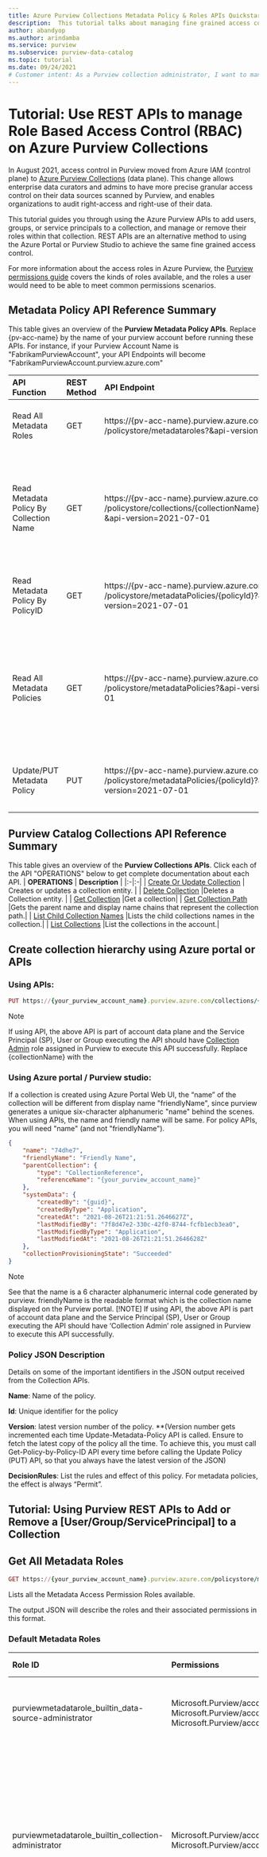 ```yaml
---
title: Azure Purview Collections Metadata Policy & Roles APIs Quickstart Tutorial – Manage Fine Grained Access Control over Purview Collections
description:  This tutorial talks about managing fine grained access control over these collections to users, groups, or service principals within your enterprise via Azure Purview APIs.
author: abandyop
ms.author: arindamba
ms.service: purview
ms.subservice: purview-data-catalog
ms.topic: tutorial
ms.date: 09/24/2021
# Customer intent: As a Purview collection administrator, I want to manage Collections and control access to each Collection in the Purview account by adding or removing users, groups, or service principals via REST API Interface.
---
```


# Tutorial: Use REST APIs to manage Role Based Access Control (RBAC) on Azure Purview Collections 

In August 2021, access control in Purview moved from Azure IAM (control plane) to [Azure Purview Collections](https://docs.microsoft.com/azure/purview/how-to-create-and-manage-collections) (data plane). This change allows enterprise data curators and admins to have more precise granular access control on their data sources scanned by Purview, and enables organizations to audit right-access and right-use of their data.

This tutorial guides you through using the Azure Purview APIs to add users, groups, or service principals to a collection, and manage or remove their roles within that collection. REST APIs are an alternative method to using the Azure Portal or Purview Studio to achieve the same fine grained access control.

For more information about the access roles in Azure Purview, the [Purview permissions guide](catalog-permissions.md#roles) covers the kinds of roles available, and the roles a user would need to be able to meet common permissions scenarios.


## Metadata Policy API Reference Summary
This table gives an overview of the **Purview Metadata Policy APIs**. 
Replace {pv-acc-name} by the name of your purview account before running these APIs. For instance, if your Purview Account Name is "FabrikamPurviewAccount", your API Endpoints will become "FabrikamPurviewAccount.purview.azure.com"

|**API Function**|**REST Method**|**API Endpoint**|**Description**|
|:-|:-|:-|:-|
|Read All Metadata Roles|GET|https://{pv-acc-name}.purview.azure.com /policystore/metadataroles?&api-version=2021-07-01| Reads all metadata roles from your purview account|
|Read Metadata Policy By Collection Name|GET|https://{pv-acc-name}.purview.azure.com /policystore/collections/{collectionName}/metadataPolicy?&api-version=2021-07-01| Reads MetadataPolicy by a given collection name (the 6-character random name generated by Purview while creating the policy)|
|Read Metadata Policy By PolicyID|GET|https://{pv-acc-name}.purview.azure.com /policystore/metadataPolicies/{policyId}?&api-version=2021-07-01| Reads MetadataPolicy by a given PolicyID. Policy ID is in GUID format.|
|Read All Metadata Policies|GET|https://{pv-acc-name}.purview.azure.com /policystore/metadataPolicies?&api-version=2021-07-01| Reads all metadata policies from your purview account. You can pick a certain policy to work with from the JSON output list emitted by this API.|
|Update/PUT Metadata Policy|PUT|https://{pv-acc-name}.purview.azure.com /policystore/metadataPolicies/{policyId}?&api-version=2021-07-01| Updates MetadataPolicy by a given PolicyID. Policy ID is in GUID format.|

## Purview Catalog Collections API Reference Summary
This table gives an overview of the **Purview Collections APIs**. Click each of the API "OPERATIONS" below to get complete documentation about each API.
| **OPERATIONS** | **Description** |
|:-|:-|
| [Create Or Update Collection](https://docs.microsoft.com/rest/api/purview/accountdataplane/collections/create-or-update-collection) | Creates or updates a collection entity. |
| [Delete Collection](https://docs.microsoft.com/rest/api/purview/accountdataplane/collections/delete-collection) |Deletes a Collection entity. |
| [Get Collection](https://docs.microsoft.com/rest/api/purview/accountdataplane/collections/get-collection) |Get a collection|
| [Get Collection Path](https://docs.microsoft.com/rest/api/purview/accountdataplane/collections/get-collection-path) |Gets the parent name and display name chains that represent the collection path.|
| [List Child Collection Names](https://docs.microsoft.com/rest/api/purview/accountdataplane/collections/list-child-collection-names) |Lists the child collections names in the collection.|
| [List Collections](https://docs.microsoft.com/rest/api/purview/accountdataplane/collections/list-collections) |List the collections in the account.|

## Create collection hierarchy using Azure portal or APIs
### Using APIs:
```ruby
PUT https://{your_purview_account_name}.purview.azure.com/collections/{collectionName}?api-version=2019-11-01-preview
```
> [!NOTE]
> If using API, the above API is part of account data plane and the Service Principal (SP), User or Group executing the API should have [Collection Admin](how-to-create-and-manage-collections.md#check-permissions) role assigned in Purview to execute this API successfully.
> Replace {collectionName} with the 

### Using Azure portal / Purview studio:

If a collection is created using Azure Portal Web UI, the “name” of the collection will be different from display name "friendlyName", since purview generates a unique six-character alphanumeric "name" behind the scenes.  When using APIs, the name and friendly name will be same. For policy APIs, you will need "name" (and not "friendlyName").

```json
{
    "name": "74dhe7", 
    "friendlyName": "Friendly Name",
    "parentCollection": {
        "type": "CollectionReference",
        "referenceName": "{your_purview_account_name}"
    },
    "systemData": {
        "createdBy": "{guid}",
        "createdByType": "Application",
        "createdAt": "2021-08-26T21:21:51.2646627Z",
        "lastModifiedBy": "7f8d47e2-330c-42f0-8744-fcfb1ecb3ea0",
        "lastModifiedByType": "Application",
        "lastModifiedAt": "2021-08-26T21:21:51.2646628Z"
    },
    "collectionProvisioningState": "Succeeded"
}
```
> [!NOTE]
> See that the name is a 6 character alphanumeric internal code generated by purview. friendlyName is the readable format which is the collection name displayed on the Purview portal.
> [!NOTE]
> If using API, the above API is part of account data plane and the Service Principal (SP), User or Group executing the API should have ‘Collection Admin’ role assigned in Purview to execute this API successfully.

### Policy JSON Description
Details on some of the important identifiers in the JSON output received from the Collection APIs.

**Name**: Name of the policy. 

**Id**: Unique identifier for the policy

**Version**: latest version number of the policy. \*\*(Version number gets incremented each time Update-Metadata-Policy API is called. Ensure to fetch the latest copy of the policy all the time. To achieve this, you must call Get-Policy-by-Policy-ID API every time before calling the Update Policy (PUT) API, so that you always have the latest version of the JSON)

**DecisionRules**:  List the rules and effect of this policy. For metadata policies, the effect is always “Permit”.

## Tutorial: Using Purview REST APIs to Add or Remove a [User/Group/ServicePrincipal] to a Collection

## Get All Metadata Roles
```ruby
GET https://{your_purview_account_name}.purview.azure.com/policystore/metadataroles?api-version=2021-07-01
```
Lists all the Metadata Access Permission Roles available.

The output JSON will describe the roles and their associated permissions in this format.

### Default Metadata Roles

|**Role ID**|**Permissions**|**Role Description**|
|:-|:-|:-|
|purviewmetadatarole\_builtin\_data-source-administrator|Microsoft.Purview/accounts/scan/read Microsoft.Purview/accounts/scan/write Microsoft.Purview/accounts/collection/read|Grants access to others to read, write collection, register data sources, and trigger scans.|
|purviewmetadatarole\_builtin\_collection-administrator|Microsoft.Purview/accounts/collection/read Microsoft.Purview/accounts/collection/write|Admin level full access to entire collection, including add, remove users and SPNs to the collection, management rights, grant, and revoke access. In some cases, collection admin may be different from the creator of the collection.|
|purviewmetadatarole\_builtin\_purview-reader|Microsoft.Purview/accounts/data/read Microsoft.Purview/accounts/collection/read|Grants only read access to data handling and all metadata including (classifications, sensitivity labels, insights, read assets in a collection) except scan bindings.|
|purviewmetadatarole\_builtin\_data-curator|Microsoft.Purview/accounts/data/read Microsoft.Purview/accounts/data/write Microsoft.Purview/accounts/collection/read|Grants full access to data handling and all metadata including (classifications, sensitivity labels, insights, read assets in a collection) except scan bindings.|
|purviewmetadatarole\_builtin\_data-share-contributor|Microsoft.Purview/accounts/share/read Microsoft.Purview/accounts/share/write|Grants access to data shares as a contributor|

```json
{
  "values": [
    {
      "id": "purviewmetadatarole_builtin_data-curator",
      "name": "data-curator",
      "type": "Microsoft.Purview/role",
      "properties": {
        "provisioningState": "Provisioned",
        "roleType": "BuiltIn",
        "friendlyName": "Data Curator",
        "cnfCondition": [
          [
            {
              "attributeName": "request.azure.dataAction",
              "attributeValueIncludedIn": [
                "Microsoft.Purview/accounts/data/read",
                "Microsoft.Purview/accounts/data/write",
                "Microsoft.Purview/accounts/collection/read"
              ]
            }
          ]
        ],
        "version": 1
      }
    },
    {
      "id": "purviewmetadatarole_builtin_data-source-administrator",
      "name": "data-source-administrator",
      "type": "Microsoft.Purview/role",
      "properties": {
        "provisioningState": "Provisioned",
        "roleType": "BuiltIn",
        "friendlyName": "Data Source Administrator",
        "cnfCondition": [
          [
            {
              "attributeName": "request.azure.dataAction",
              "attributeValueIncludedIn": [
                "Microsoft.Purview/accounts/scan/read",
                "Microsoft.Purview/accounts/scan/write",
                "Microsoft.Purview/accounts/collection/read"
              ]
            }
          ]
        ],
        "version": 1
      }
    },
    {
      "id": "purviewmetadatarole_builtin_collection-administrator",
      "name": "collection-administrator",
      "type": "Microsoft.Purview/role",
      "properties": {
        "provisioningState": "Provisioned",
        "roleType": "BuiltIn",
        "friendlyName": "Collection Administrator",
        "cnfCondition": [
          [
            {
              "attributeName": "request.azure.dataAction",
              "attributeValueIncludedIn": [
                "Microsoft.Purview/accounts/collection/read",
                "Microsoft.Purview/accounts/collection/write"
              ]
            }
          ]
        ],
        "version": 1
      }
    },
    {
      "id": "purviewmetadatarole_builtin_purview-reader",
      "name": "purview-reader",
      "type": "Microsoft.Purview/role",
      "properties": {
        "provisioningState": "Provisioned",
        "roleType": "BuiltIn",
        "friendlyName": "Purview Reader",
        "cnfCondition": [
          [
            {
              "attributeName": "request.azure.dataAction",
              "attributeValueIncludedIn": [
                "Microsoft.Purview/accounts/data/read",
                "Microsoft.Purview/accounts/collection/read"
              ]
            }
          ]
        ],
        "version": 1
      }
    },
    {
      "id": "purviewmetadatarole_builtin_data-share-contributor",
      "name": "data-share-contributor",
      "type": "Microsoft.Purview/role",
      "properties": {
        "provisioningState": "Provisioned",
        "roleType": "BuiltIn",
        "friendlyName": "Data share contributor",
        "cnfCondition": [
          [
            {
              "attributeName": "request.azure.dataAction",
              "attributeValueIncludedIn": [
                "Microsoft.Purview/accounts/share/read",
                "Microsoft.Purview/accounts/share/write"
              ]
            }
          ]
        ],
        "version": 1
      }
    }
  ]
}
```

## Get All Metadata Policies
```ruby
GET https://{your_purview_account_name}.purview.azure.com/policystore/metadataPolicies?api-version=2021-07-01
```
Lists all the Metadata Policies available across the entire collections hierarchy beginning with the Root Collection, and all its child policies in tree format. The hierarchy begins with the Root Collection at the top followed by its child collection. Each child collection encapsulates each of its next level children.
Example:

```json
{
  "values": [
    {
      "name": "policy_FabrikamPurview",
      "id": "9b2f1cb9-584c-4a16-811e-9232884b5cac",
      "version": 30,
      "properties": {
        "description": "",
        "decisionRules": [
          {
            "kind": "decisionrule",
            "effect": "Permit",
            "dnfCondition": [
              [
                {
                  "attributeName": "resource.purview.collection",
                  "attributeValueIncludes": "fabrikampurview"
                },
                {
                  "fromRule": "permission:fabrikampurview",
                  "attributeName": "derived.purview.permission",
                  "attributeValueIncludes": "permission:fabrikampurview"
                }
              ]
            ]
          }
        ],
        "attributeRules": [
          {
            "kind": "attributerule",
            "id": "purviewmetadatarole_builtin_collection-administrator:fabrikampurview",
            "name": "purviewmetadatarole_builtin_collection-administrator:fabrikampurview",
            "dnfCondition": [
              [
                {
                  "attributeName": "principal.microsoft.id",
                  "attributeValueIncludedIn": [
                    "2f656762-e440-4b62-9eb6-a991d17d64b0",
                    "04314867-60a4-4e5a-ae16-8e5856f415d9",
                    "8988fe5c-5736-4179-9435-0a64c273b90b",
                    "6d563253-1d5b-48f2-baaa-5489f22ddce9",
                    "26f98046-5b02-4fa9-b709-e0519c658891",
                    "73fc02dc-becd-468b-a2a3-82238e722dae"
                  ]
                },
                {
                  "fromRule": "purviewmetadatarole_builtin_collection-administrator",
                  "attributeName": "derived.purview.role",
                  "attributeValueIncludes": "purviewmetadatarole_builtin_collection-administrator"
                }
              ],
              [
                {
                  "fromRule": "purviewmetadatarole_builtin_collection-administrator",
                  "attributeName": "derived.purview.role",
                  "attributeValueIncludes": "purviewmetadatarole_builtin_collection-administrator"
                },
                {
                  "attributeName": "principal.microsoft.groups",
                  "attributeValueIncludedIn": [
                    "ffd851fa-86ec-431b-95ea-8b84d5012383",
                    "cf84b126-4384-4952-91f1-7f705b25e569",
                    "5046aba1-5b81-411c-8fec-b84600f3f08b",
                    "b055a5c6-a04e-4d1a-8524-001ad81bfb28",
                    "cc194892-92fa-4ce3-96ae-1f98bef8211c"
                  ]
                }
              ]
            ]
          },
          {
            "kind": "attributerule",
            "id": "purviewmetadatarole_builtin_data-curator:fabrikampurview",
            "name": "purviewmetadatarole_builtin_data-curator:fabrikampurview",
            "dnfCondition": [
              [
                {
                  "attributeName": "principal.microsoft.id",
                  "attributeValueIncludedIn": [
                    "2f656762-e440-4b62-9eb6-a991d17d64b0",
                    "649f56ab-2dd2-40de-a731-3d3f28e7af92",
                    "c29a5809-f9ec-49fd-b762-2d4d64abb93e",
                    "04314867-60a4-4e5a-ae16-8e5856f415d9",
                    "73fc02dc-becd-468b-a2a3-82238e722dae",
                    "517a27d2-39ba-4c91-a032-dd9ecf8ad6f1",
                    "6d563253-1d5b-48f2-baaa-5489f22ddce9"
                  ]
                },
                {
                  "fromRule": "purviewmetadatarole_builtin_data-curator",
                  "attributeName": "derived.purview.role",
                  "attributeValueIncludes": "purviewmetadatarole_builtin_data-curator"
                }
              ],
              [
                {
                  "fromRule": "purviewmetadatarole_builtin_data-curator",
                  "attributeName": "derived.purview.role",
                  "attributeValueIncludes": "purviewmetadatarole_builtin_data-curator"
                },
                {
                  "attributeName": "principal.microsoft.groups",
                  "attributeValueIncludedIn": [
                    "b055a5c6-a04e-4d1a-8524-001ad81bfb28",
                    "cc194892-92fa-4ce3-96ae-1f98bef8211c",
                    "5046aba1-5b81-411c-8fec-b84600f3f08b"
                  ]
                }
              ]
            ]
          },
          {
            "kind": "attributerule",
            "id": "purviewmetadatarole_builtin_data-source-administrator:fabrikampurview",
            "name": "purviewmetadatarole_builtin_data-source-administrator:fabrikampurview",
            "dnfCondition": [
              [
                {
                  "attributeName": "principal.microsoft.id",
                  "attributeValueIncludedIn": [
                    "2f656762-e440-4b62-9eb6-a991d17d64b0",
                    "04314867-60a4-4e5a-ae16-8e5856f415d9",
                    "517a27d2-39ba-4c91-a032-dd9ecf8ad6f1",
                    "6d563253-1d5b-48f2-baaa-5489f22ddce9"
                  ]
                },
                {
                  "fromRule": "purviewmetadatarole_builtin_data-source-administrator",
                  "attributeName": "derived.purview.role",
                  "attributeValueIncludes": "purviewmetadatarole_builtin_data-source-administrator"
                }
              ],
              [
                {
                  "fromRule": "purviewmetadatarole_builtin_data-source-administrator",
                  "attributeName": "derived.purview.role",
                  "attributeValueIncludes": "purviewmetadatarole_builtin_data-source-administrator"
                },
                {
                  "attributeName": "principal.microsoft.groups",
                  "attributeValueIncludedIn": [
                    "b055a5c6-a04e-4d1a-8524-001ad81bfb28",
                    "cc194892-92fa-4ce3-96ae-1f98bef8211c",
                    "d34eb741-be5e-4098-90d7-eca8d4a5153f",
                    "664ec992-9af0-4773-88f2-dc39edc46f6f",
                    "5046aba1-5b81-411c-8fec-b84600f3f08b"
                  ]
                }
              ]
            ]
          },
          {
            "kind": "attributerule",
            "id": "permission:fabrikampurview",
            "name": "permission:fabrikampurview",
            "dnfCondition": [
              [
                {
                  "fromRule": "purviewmetadatarole_builtin_collection-administrator:fabrikampurview",
                  "attributeName": "derived.purview.permission",
                  "attributeValueIncludes": "purviewmetadatarole_builtin_collection-administrator:fabrikampurview"
                }
              ],
              [
                {
                  "fromRule": "purviewmetadatarole_builtin_purview-reader:fabrikampurview",
                  "attributeName": "derived.purview.permission",
                  "attributeValueIncludes": "purviewmetadatarole_builtin_purview-reader:fabrikampurview"
                }
              ],
              [
                {
                  "fromRule": "purviewmetadatarole_builtin_data-curator:fabrikampurview",
                  "attributeName": "derived.purview.permission",
                  "attributeValueIncludes": "purviewmetadatarole_builtin_data-curator:fabrikampurview"
                }
              ],
              [
                {
                  "fromRule": "purviewmetadatarole_builtin_data-source-administrator:fabrikampurview",
                  "attributeName": "derived.purview.permission",
                  "attributeValueIncludes": "purviewmetadatarole_builtin_data-source-administrator:fabrikampurview"
                }
              ]
            ]
          }
        ],
        "collection": {
          "type": "CollectionReference",
          "referenceName": "fabrikampurview"
        }
      }
    },
    {
      "name": "policy_b2zpf1",
      "id": "12b0bb28-2acc-413e-8fe1-179ff9cc54c3",
      "version": 0,
      "properties": {
        "description": "",
        "decisionRules": [
          {
            "kind": "decisionrule",
            "effect": "Permit",
            "dnfCondition": [
              [
                {
                  "attributeName": "resource.purview.collection",
                  "attributeValueIncludes": "b2zpf1"
                },
                {
                  "fromRule": "permission:b2zpf1",
                  "attributeName": "derived.purview.permission",
                  "attributeValueIncludes": "permission:b2zpf1"
                }
              ]
            ]
          }
        ],
        "attributeRules": [
          {
            "kind": "attributerule",
            "id": "purviewmetadatarole_builtin_collection-administrator:b2zpf1",
            "name": "purviewmetadatarole_builtin_collection-administrator:b2zpf1",
            "dnfCondition": [
              [
                {
                  "attributeName": "principal.microsoft.id",
                  "attributeValueIncludedIn": [
                    "2f656762-e440-4b62-9eb6-a991d17d64b0"
                  ]
                },
                {
                  "fromRule": "purviewmetadatarole_builtin_collection-administrator",
                  "attributeName": "derived.purview.role",
                  "attributeValueIncludes": "purviewmetadatarole_builtin_collection-administrator"
                }
              ],
              [
                {
                  "fromRule": "purviewmetadatarole_builtin_collection-administrator:ukx7pq",
                  "attributeName": "derived.purview.permission",
                  "attributeValueIncludes": "purviewmetadatarole_builtin_collection-administrator:ukx7pq"
                }
              ]
            ]
          },
          {
            "kind": "attributerule",
            "id": "permission:b2zpf1",
            "name": "permission:b2zpf1",
            "dnfCondition": [
              [
                {
                  "fromRule": "purviewmetadatarole_builtin_collection-administrator:b2zpf1",
                  "attributeName": "derived.purview.permission",
                  "attributeValueIncludes": "purviewmetadatarole_builtin_collection-administrator:b2zpf1"
                }
              ],
              [
                {
                  "fromRule": "permission:ukx7pq",
                  "attributeName": "derived.purview.permission",
                  "attributeValueIncludes": "permission:ukx7pq"
                }
              ]
            ]
          }
        ],
        "collection": {
          "type": "CollectionReference",
          "referenceName": "b2zpf1"
        },
        "parentCollectionName": "ukx7pq"
      }
    },
    {
      "name": "policy_7wte2n",
      "id": "a72084e4-ccab-4aec-a364-08ab001e4999",
      "version": 0,
      "properties": {
        "description": "",
        "decisionRules": [
          {
            "kind": "decisionrule",
            "effect": "Permit",
            "dnfCondition": [
              [
                {
                  "attributeName": "resource.purview.collection",
                  "attributeValueIncludes": "7wte2n"
                },
                {
                  "fromRule": "permission:7wte2n",
                  "attributeName": "derived.purview.permission",
                  "attributeValueIncludes": "permission:7wte2n"
                }
              ]
            ]
          }
        ],
        "attributeRules": [
          {
            "kind": "attributerule",
            "id": "purviewmetadatarole_builtin_collection-administrator:7wte2n",
            "name": "purviewmetadatarole_builtin_collection-administrator:7wte2n",
            "dnfCondition": [
              [
                {
                  "attributeName": "principal.microsoft.id",
                  "attributeValueIncludedIn": [
                    "2f656762-e440-4b62-9eb6-a991d17d64b0"
                  ]
                },
                {
                  "fromRule": "purviewmetadatarole_builtin_collection-administrator",
                  "attributeName": "derived.purview.role",
                  "attributeValueIncludes": "purviewmetadatarole_builtin_collection-administrator"
                }
              ],
              [
                {
                  "fromRule": "purviewmetadatarole_builtin_collection-administrator:ukx7pq",
                  "attributeName": "derived.purview.permission",
                  "attributeValueIncludes": "purviewmetadatarole_builtin_collection-administrator:ukx7pq"
                }
              ]
            ]
          },
          {
            "kind": "attributerule",
            "id": "permission:7wte2n",
            "name": "permission:7wte2n",
            "dnfCondition": [
              [
                {
                  "fromRule": "purviewmetadatarole_builtin_collection-administrator:7wte2n",
                  "attributeName": "derived.purview.permission",
                  "attributeValueIncludes": "purviewmetadatarole_builtin_collection-administrator:7wte2n"
                }
              ],
              [
                {
                  "fromRule": "permission:ukx7pq",
                  "attributeName": "derived.purview.permission",
                  "attributeValueIncludes": "permission:ukx7pq"
                }
              ]
            ]
          }
        ],
        "collection": {
          "type": "CollectionReference",
          "referenceName": "7wte2n"
        },
        "parentCollectionName": "ukx7pq"
      }
    }
  ]
}
```

## Get Selected Metadata Policy 
There are two APIs to fetch a particular collection's Metadata Policy's JSON structure - either by supplying {collectionName} or {PolicyID}.
Both APIs (described in the following two sections) serve the same purpose and the JSON outputs of both are exactly the same.

### Get MetadataPolicy of the collection by collectionName
```ruby
GET https://{your_purview_account_name}.purview.azure.com/policystore/collections/{collectionName}/metadataPolicy?api-version=2021-07-01
```
1. The Purview account name is {your_purview_account_name}. Replace it with your Purview Account name.
1. In the JSON output of the previous API "Get All Metadata Policies", look for the section: { "type": "CollectionReference", "referenceName": "7xkdg2"}
1. Replace "{collectionName}" in the API URL with the value of "referenceName": "{6-char-collection-name}". So if your 6-character-collection-name is "7xkdg2" the API URL will look like  https://{your_purview_account_name}.purview.azure.com/policystore/collections/7xkdg2/metadataPolicy?api-version=2021-07-01
1. Now execute this API. 

```json
{
  "name": "policy_qu45fs",
  "id": "c6639bb2-9c41-4be0-912b-775750e725de",
  "version": 0,
  "properties": {
    "description": "",
    "decisionRules": [
      {
        "kind": "decisionrule",
        "effect": "Permit",
        "dnfCondition": [
          [
            {
              "attributeName": "resource.purview.collection",
              "attributeValueIncludes": "qu45fs"
            },
            {
              "fromRule": "permission:qu45fs",
              "attributeName": "derived.purview.permission",
              "attributeValueIncludes": "permission:qu45fs"
            }
          ]
        ]
      }
    ],
    "attributeRules": [
      {
        "kind": "attributerule",
        "id": "purviewmetadatarole_builtin_collection-administrator:qu45fs",
        "name": "purviewmetadatarole_builtin_collection-administrator:qu45fs",
        "dnfCondition": [
          [
            {
              "attributeName": "principal.microsoft.id",
              "attributeValueIncludedIn": [
                "2f656762-e440-4b62-9eb6-a991d17d64b0"
              ]
            },
            {
              "fromRule": "purviewmetadatarole_builtin_collection-administrator",
              "attributeName": "derived.purview.role",
              "attributeValueIncludes": "purviewmetadatarole_builtin_collection-administrator"
            }
          ],
          [
            {
              "fromRule": "purviewmetadatarole_builtin_collection-administrator:fabrikampurview",
              "attributeName": "derived.purview.permission",
              "attributeValueIncludes": "purviewmetadatarole_builtin_collection-administrator:fabrikampurview"
            }
          ]
        ]
      },
      {
        "kind": "attributerule",
        "id": "permission:qu45fs",
        "name": "permission:qu45fs",
        "dnfCondition": [
          [
            {
              "fromRule": "purviewmetadatarole_builtin_collection-administrator:qu45fs",
              "attributeName": "derived.purview.permission",
              "attributeValueIncludes": "purviewmetadatarole_builtin_collection-administrator:qu45fs"
            }
          ],
          [
            {
              "fromRule": "permission:fabrikampurview",
              "attributeName": "derived.purview.permission",
              "attributeValueIncludes": "permission:fabrikampurview"
            }
          ]
        ]
      }
    ],
    "collection": {
      "type": "CollectionReference",
      "referenceName": "qu45fs"
    },
    "parentCollectionName": "fabrikampurview"
  }
}
```

### Get MetadataPolicy of the collection by policyID
```ruby
GET https://{your_purview_account_name}.purview.azure.com/policystore/metadataPolicies/{policyId}?api-version=2021-07-01
```
1. The Purview account name is {your_purview_account_name}. Replace with your Purview account name.
1. In the JSON output of the previous API "Get All Metadata Policies", look for the section: {.... "name": "policy_qu45fs", "id": "{policy-guid}", "version": N ....}
1. Replace "{policyId}" in the API URL with the value of "id". So if your "{policy-guid}" is "c6639bb2-9c41-4be0-912b-775750e725de" the API URL will look like  https://{your_purview_account_name}.purview.azure.com/policystore/metadataPolicies/c6639bb2-9c41-4be0-912b-775750e725de?api-version=2021-07-01
1. Now execute this API. Notice that output of this API call and the previous API call is the same. You can choose either one as previously mentioned in the tutorial.

```json
{
  "name": "policy_qu45fs",
  "id": "c6639bb2-9c41-4be0-912b-775750e725de",
  "version": 0,
  "properties": {
    "description": "",
    "decisionRules": [
      {
        "kind": "decisionrule",
        "effect": "Permit",
        "dnfCondition": [
          [
            {
              "attributeName": "resource.purview.collection",
              "attributeValueIncludes": "qu45fs"
            },
            {
              "fromRule": "permission:qu45fs",
              "attributeName": "derived.purview.permission",
              "attributeValueIncludes": "permission:qu45fs"
            }
          ]
        ]
      }
    ],
    "attributeRules": [
      {
        "kind": "attributerule",
        "id": "purviewmetadatarole_builtin_collection-administrator:qu45fs",
        "name": "purviewmetadatarole_builtin_collection-administrator:qu45fs",
        "dnfCondition": [
          [
            {
              "attributeName": "principal.microsoft.id",
              "attributeValueIncludedIn": [
                "2f656762-e440-4b62-9eb6-a991d17d64b0"
              ]
            },
            {
              "fromRule": "purviewmetadatarole_builtin_collection-administrator",
              "attributeName": "derived.purview.role",
              "attributeValueIncludes": "purviewmetadatarole_builtin_collection-administrator"
            }
          ],
          [
            {
              "fromRule": "purviewmetadatarole_builtin_collection-administrator:fabrikampurview",
              "attributeName": "derived.purview.permission",
              "attributeValueIncludes": "purviewmetadatarole_builtin_collection-administrator:fabrikampurview"
            }
          ]
        ]
      },
      {
        "kind": "attributerule",
        "id": "permission:qu45fs",
        "name": "permission:qu45fs",
        "dnfCondition": [
          [
            {
              "fromRule": "purviewmetadatarole_builtin_collection-administrator:qu45fs",
              "attributeName": "derived.purview.permission",
              "attributeValueIncludes": "purviewmetadatarole_builtin_collection-administrator:qu45fs"
            }
          ],
          [
            {
              "fromRule": "permission:fabrikampurview",
              "attributeName": "derived.purview.permission",
              "attributeValueIncludes": "permission:fabrikampurview"
            }
          ]
        ]
      }
    ],
    "collection": {
      "type": "CollectionReference",
      "referenceName": "qu45fs"
    },
    "parentCollectionName": "fabrikampurview"
  }
}
```


## 4. API: Update Policy: Add/Remove User/Group from Collection using RBAC
```ruby
PUT https://{your_purview_account_name}.purview.azure.com/policystore/metadataPolicies/{policyId}?api-version=2021-07-01
```

This step will update the Policy JSON obtained in previous step and push it to Purview Service using a PUT REST Method.
Whether you want to **add** or **remove** User/Group/SP(ServicePrincipal), you'll follow the same API process.

1. Supply the User/Group/ServicePrincipal Object IDs {guid} in the "attributeValueIncludedIn" array of the JSON.
1. Search the JSON output of the Get-Policy-by-ID API for "attributeValueIncludedIn" array in the previous step and **Add** or  **Remove** the User/Group/ServicePrincipal Object ID in the array. If unsure about how to fetch user or group Object ID, read this tutorial [Get-AzureADUser](https://docs.microsoft.com/powershell/module/azuread/get-azureaduser)
1. Notice that there will be multiple sections in the JSON mapping to each of the 4 roles. For collection administrator permission role, use the section bearing "ID" called "purviewmetadatarole_builtin_collection-administrator". Likewise, use the corresponding section for the other roles.
1. To better understand the Add/Remove operation, carefully examine the difference between the JSON output from the previous API and the one below. You'll notice that in the JSON output below we've added User ID: "3a3a3a3a-2c2c-4b4b-1c1c-2a3b4c5d6e7f" As Collection Administrator.

```json
{
  "name": "policy_qu45fs",
  "id": "c6639bb2-9c41-4be0-912b-775750e725de",
  "version": 0,
  "properties": {
    "description": "",
    "decisionRules": [
      {
        "kind": "decisionrule",
        "effect": "Permit",
        "dnfCondition": [
          [
            {
              "attributeName": "resource.purview.collection",
              "attributeValueIncludes": "qu45fs"
            },
            {
              "fromRule": "permission:qu45fs",
              "attributeName": "derived.purview.permission",
              "attributeValueIncludes": "permission:qu45fs"
            }
          ]
        ]
      }
    ],
    "attributeRules": [
      {
        "kind": "attributerule",
        "id": "purviewmetadatarole_builtin_collection-administrator:qu45fs",
        "name": "purviewmetadatarole_builtin_collection-administrator:qu45fs",
        "dnfCondition": [
          [
            {
              "attributeName": "principal.microsoft.id",
              "attributeValueIncludedIn": [
                "2f656762-e440-4b62-9eb6-a991d17d64b0",
                "3a3a3a3a-2c2c-4b4b-1c1c-2a3b4c5d6e7f"
              ]
            },
            {
              "fromRule": "purviewmetadatarole_builtin_collection-administrator",
              "attributeName": "derived.purview.role",
              "attributeValueIncludes": "purviewmetadatarole_builtin_collection-administrator"
            }
          ],
          [
            {
              "fromRule": "purviewmetadatarole_builtin_collection-administrator:fabrikampurview",
              "attributeName": "derived.purview.permission",
              "attributeValueIncludes": "purviewmetadatarole_builtin_collection-administrator:fabrikampurview"
            }
          ]
        ]
      },
      {
        "kind": "attributerule",
        "id": "permission:qu45fs",
        "name": "permission:qu45fs",
        "dnfCondition": [
          [
            {
              "fromRule": "purviewmetadatarole_builtin_collection-administrator:qu45fs",
              "attributeName": "derived.purview.permission",
              "attributeValueIncludes": "purviewmetadatarole_builtin_collection-administrator:qu45fs"
            }
          ],
          [
            {
              "fromRule": "permission:fabrikampurview",
              "attributeName": "derived.purview.permission",
              "attributeValueIncludes": "permission:fabrikampurview"
            }
          ]
        ]
      }
    ],
    "collection": {
      "type": "CollectionReference",
      "referenceName": "qu45fs"
    },
    "parentCollectionName": "fabrikampurview"
  }
}
```
## Add root collection admin
By default, the user who created the Purview account is the root collection admin (administrator of the topmost level of the collection hierarchy). However, in some cases, an organization needs to change the root collection admin using the API. For instance, it's possible that the current root collection admin doesn’t exist in the organization anymore. In these cases the Azure portal may not be accessible to anyone in the organization because of which, usage of API to assign a new collection administrator and manage collection permissions becomes unavoidable and the only way to regain access to the Purview account.

```ruby
POST https://management.azure.com/subscriptions/{subscriptionId}/resourceGroups/{resourceGroupName}/providers/Microsoft.Purview/accounts/{accountName}/addRootCollectionAdmin?api-version=2021-07-01
```
You only need to pass the new root collection administrator's Object ID. As mentioned before, the Object ID can be that of any user, group, or service principal.
```json
{"objectId": "{guid}"}
```
On success, all REST APIs return HTTP Response 200 OK.

> [!NOTE]
> The user who calls this API must have owner or UAA permission on Purview account to execute a write action on the account.


##  Purview REST API Combined Archive
To help you get quick-started with Purview APIs here is an archive of all the Purview REST API Specs collected together at one place: [azure-purview-rest-api-specs.zip](https://github.com/Azure/Azure-Purview-API-PowerShell/blob/main/azure-purview-rest-api-specs.zip) You can use these API templates to understand and build out your own code, script, automation, [autorest](https://github.com/Azure/autorest), or Postman collection of Purview APIs.

## PowerShell utility to run Purview APIs
You may choose to execute Purview REST APIs using PowerShell Utility [Purview-API-PowerShell](https://aka.ms/purview-api-ps). It can be readily installed from PowerShell Gallery. It will execute all the same commands, albeit from the Windows PowerShell.

> [!div class="nextstepaction"] 
> [Purview-API-PowerShell](https://aka.ms/purview-api-ps) 


